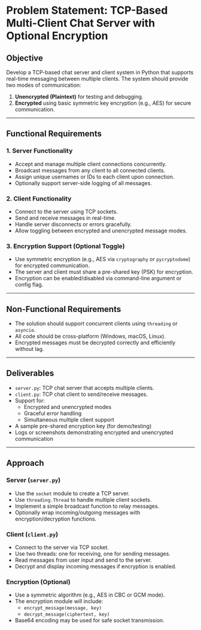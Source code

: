 # Problem Statement: TCP-Based Multi-Client Chat Server with Optional Encryption

## Objective

Develop a TCP-based chat server and client system in Python that supports real-time messaging between multiple clients. The system should provide two modes of communication:
1. **Unencrypted (Plaintext)** for testing and debugging.
2. **Encrypted** using basic symmetric key encryption (e.g., AES) for secure communication.

---

## Functional Requirements

### 1. Server Functionality

- Accept and manage multiple client connections concurrently.
- Broadcast messages from any client to all connected clients.
- Assign unique usernames or IDs to each client upon connection.
- Optionally support server-side logging of all messages.

### 2. Client Functionality

- Connect to the server using TCP sockets.
- Send and receive messages in real-time.
- Handle server disconnects or errors gracefully.
- Allow toggling between encrypted and unencrypted message modes.

### 3. Encryption Support (Optional Toggle)

- Use symmetric encryption (e.g., AES via `cryptography` or `pycryptodome`) for encrypted communication.
- The server and client must share a pre-shared key (PSK) for encryption.
- Encryption can be enabled/disabled via command-line argument or config flag.

---

## Non-Functional Requirements

- The solution should support concurrent clients using `threading` or `asyncio`.
- All code should be cross-platform (Windows, macOS, Linux).
- Encrypted messages must be decrypted correctly and efficiently without lag.

---

## Deliverables

- `server.py`: TCP chat server that accepts multiple clients.
- `client.py`: TCP chat client to send/receive messages.
- Support for:
  - Encrypted and unencrypted modes
  - Graceful error handling
  - Simultaneous multiple client support
- A sample pre-shared encryption key (for demo/testing)
- Logs or screenshots demonstrating encrypted and unencrypted communication

---

## Approach

### Server (`server.py`)

- Use the `socket` module to create a TCP server.
- Use `threading.Thread` to handle multiple client sockets.
- Implement a simple broadcast function to relay messages.
- Optionally wrap incoming/outgoing messages with encryption/decryption functions.

### Client (`client.py`)

- Connect to the server via TCP socket.
- Use two threads: one for receiving, one for sending messages.
- Read messages from user input and send to the server.
- Decrypt and display incoming messages if encryption is enabled.

### Encryption (Optional)

- Use a symmetric algorithm (e.g., AES in CBC or GCM mode).
- The encryption module will include:
  - `encrypt_message(message, key)`
  - `decrypt_message(ciphertext, key)`
- Base64 encoding may be used for safe socket transmission.